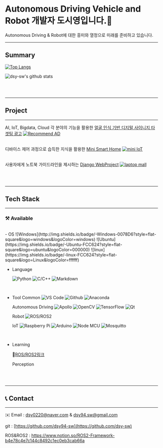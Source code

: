 # Autonomous Driving Vehicle and Robot 개발자 도시영입니다.👋

Autonomous Driving & Robot에 대한 흥미와 열정으로 미래를 준비하고 있습니다. 

---

## Summary

 [![Top Langs](https://github-readme-stats.vercel.app/api/top-langs/?username=dsy-sw&layout=compact)](https://github.com/anuraghazra/github-readme-stats)
 
 ![dsy-sw's github stats](https://github-readme-stats.vercel.app/api?username=dsy-sw&show_icons=true)
 
 <br><br>


---

## Project

---

AI, IoT, Bigdata, Cloud 각 분야의 기능을 활용한 [얼굴 인식 기반 디지털 사이니지 타겟팅 광고](https://github.com/JFusionProject/IoT_code)
[![Recommend AD](https://github-readme-stats.vercel.app/api/pin/?username=JFusionProject&repo=IoT_code)](https://github.com/JFusionProject/IoT_code)
<br><br>

디바이스 제어 과정으로 습득한 지식을 활용한 [Mini Smart Home](https://github.com/dsy-sw/iot-project)
[![mini IoT](https://github-readme-stats.vercel.app/api/pin/?username=dsy-sw&repo=iot-project)](https://github.com/dsy-sw/iot-project)
<br><br>

사용자에게 노트북  가이드라인을 제시하는 [Django WebProject](https://github.com/dsy-sw/web_proj.git) 
[![laptop mall](https://github-readme-stats.vercel.app/api/pin/?username=dsy-sw&repo=web_proj)](https://github.com/dsy-sw/web_proj.git) 

<br><br>

---

## Tech Stack

---

### ⚒️ Available
<br>
   - OS
     ![Windows](http://img.shields.io/badge/-Windows-0078D6?style=flat-square&logo=windows&logoColor=windows)
     ![Ubuntu](https://img.shields.io/badge/-Ubuntu-FCC624?style=flat-square&logo=ubuntu&logoColor=000000)
     ![linux](https://img.shields.io/badge/-linux-FCC624?style=flat-square&logo=Linux&logoColor=ffffff)

   - Language

     ![Python](http://img.shields.io/badge/-Python-3776AB?style=flat-square&logo=python&logoColor=ffffff)
     ![C/C++](http://img.shields.io/badge/-C/C%2B%2B-00599C?style=flat-square&logo=cplusplus&logoColor=cplusplus)
     ![Markdown](https://img.shields.io/badge/-Markdown-000000?style=flat-square&logo=markdown)

<br>

   - Tool
     Common
     ![VS Code](http://img.shields.io/badge/-VS%20Code-007ACC?style=flat-square&logo=visual-studio-code&logoColor=ffffff)
     ![Github](https://img.shields.io/badge/-Github-181717?style=flat-square&logo=github)
     ![Anaconda](https://img.shields.io/badge/-Anaconda-44A833?style=flat-square&logo=anaconda)

     Autonomous Driving
     ![Apollo](http://img.shields.io/badge/-Apollo-311C87?style=flat-square&logo=Apollo-GraphQL&logoColor=Apollo-GraphQL)
     ![OpenCV](http://img.shields.io/badge/-OpenCV-5C3EE8?style=flat-square&logo=opencv&logoColor=opencv)
     ![TensorFlow](http://img.shields.io/badge/-TensorFlow-FF6F00?style=flat-square&logo=tensorflow&logoColor=ffffff)
     ![Qt](http://img.shields.io/badge/-Qt-41CD52?style=flat-square&logo=Qt&logoColor=ffffff)

     Robot
     ![ROS/ROS2](http://img.shields.io/badge/-ROS/ROS2-22314E?style=flat-square&logo=ros&logoColor=ros)

     IoT
     ![Raspberry Pi](http://img.shields.io/badge/-Raspberry_Pi-A22846?style=flat-square&logo=raspberrypi&logoColor=raspberrypi)
     ![Arduino](http://img.shields.io/badge/-Arduino-00979D?style=flat-square&logo=arduino&logoColor=ffffff)
     ![Node MCU](http://img.shields.io/badge/-Raspberry_Pi-00979D?style=flat-square&logo=raspberrypi&logoColor=raspberrypi)
     ![Mosquitto](http://img.shields.io/badge/-Mosquitto-3C5280?style=flat-square&logo=Eclipse-Mosquitto&logoColor=Eclipse-Mosquitto)

<br>


- Learning

     🐢[ROS/ROS2링크](https://www.notion.so/ROS2-Framework-b4e78c4e7c144c8492c1ec0eb3cab66a)

     Perception
     
     <br><br>


---
## 📞 Contact

---

✉️ Email : dsy0220@naver.com & dsy94.sw@gmail.com

git : [https://github.com/dsy94-sw](https://github.com/dsy-sw)

ROS&ROS2 : https://www.notion.so/ROS2-Framework-b4e78c4e7c144c8492c1ec0eb3cab66a
